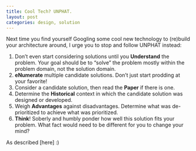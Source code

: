 ```yaml
---
title: Cool Tech? UNPHAT.
layout: post
categories: design, solution
---
```

Next time you find yourself Googling some cool new technology to (re)build your architecture around, I urge you to stop and follow UNPHAT instead:

1. Don’t even start considering solutions until you **Understand** the problem. Your goal should be to “solve” the problem mostly within the problem domain, not the solution domain.
2. **eNumerate** multiple candidate solutions. Don’t just start prodding at your favorite!
3. Consider a candidate solution, then read the **Paper** if there is one.
4. Determine the **Historical** context in which the candidate solution was designed or developed.
5. Weigh **Advantages** against disadvantages. Determine what was de-prioritized to achieve what was prioritized.
6. **Think**! Soberly and humbly ponder how well this solution fits your problem. What fact would need to be different for you to change your mind? 

As described [here] :)